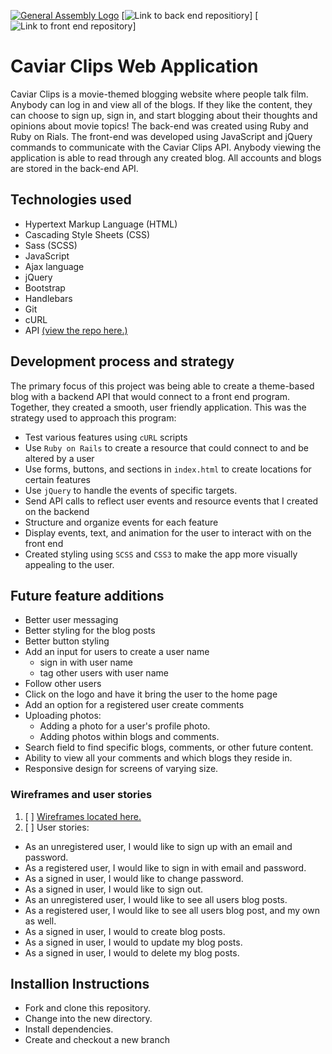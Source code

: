 [![General Assembly Logo](https://camo.githubusercontent.com/1a91b05b8f4d44b5bbfb83abac2b0996d8e26c92/687474703a2f2f692e696d6775722e636f6d2f6b6538555354712e706e67)](https://generalassemb.ly/education/web-development-immersive)
[![Link to back end repositiory](https://caviar-clips.herokuapp.com)]
[![Link to front end repository](https://maxxkowalik.github.io/caviar-clips-client/)]

# Caviar Clips Web Application

Caviar Clips is a movie-themed blogging website where people talk film. Anybody can log in and view all of
the blogs. If they like the content, they can choose to sign up, sign in, and start blogging about their thoughts
and opinions about movie topics! The back-end was created using Ruby and Ruby on Rials. The front-end was developed
using JavaScript and jQuery commands to communicate with the Caviar Clips API. Anybody viewing the application
is able to read through any created blog. All accounts and blogs are stored in the back-end API.


## Technologies used

- Hypertext Markup Language (HTML)
- Cascading Style Sheets (CSS)
- Sass (SCSS)
- JavaScript
- Ajax language
- jQuery
- Bootstrap
- Handlebars
- Git
- cURL
- API [(view the repo here.)](https://github.com/MaxxKowalik/caviar-clips-api)

## Development process and strategy

The primary focus of this project was being able to create a theme-based blog with a backend
API that would connect to a front end program. Together, they created a smooth, user friendly
application. This was the strategy used to approach this program:
- Test various features using `cURL` scripts
- Use `Ruby on Rails` to create a resource that could connect to and be altered by a user
- Use forms, buttons, and sections in `index.html` to create locations for certain features
- Use `jQuery` to handle the events of specific targets.
- Send API calls to reflect user events and resource events that I created on the backend
- Structure and organize events for each feature
- Display events, text, and animation for the user to interact with on the front end
- Created styling using `SCSS` and `CSS3` to make the app more visually appealing to the user.

## Future feature additions
- Better user messaging
- Better styling for the blog posts
- Better button styling
- Add an input for users to create a user name
  - sign in with user name
  - tag other users with user name
- Follow other users
- Click on the logo and have it bring the user to the home page
- Add an option for a registered user create comments
- Uploading photos:
  - Adding a photo for a user's profile photo.
  - Adding photos within blogs and comments.
- Search field to find specific blogs, comments, or other future content.
- Ability to view all your comments and which blogs they reside in.
- Responsive design for screens of varying size.

### Wireframes and user stories

1. [ ] [Wireframes located here.](https://imgur.com/RntQdxN)
1. [ ] User stories:
  - As an unregistered user, I would like to sign up with an email and password.
  - As a registered user, I would like to sign in with email and password.
  - As a signed in user, I would like to change password.
  - As a signed in user, I would like to sign out.
  - As an unregistered user, I would like to see all users blog posts.
  - As a registered user, I would like to see all users blog post, and my own as well.
  - As a signed in user, I would to create blog posts.
  - As a signed in user, I would to update my blog posts.
  - As a signed in user, I would to delete my blog posts.

## Installion Instructions

- Fork and clone this repository.
- Change into the new directory.
- Install dependencies.
- Create and checkout a new branch
